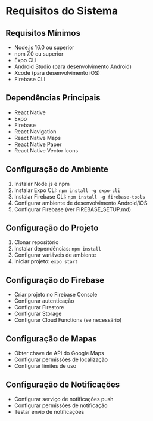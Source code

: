 # Requisitos do Sistema

## Requisitos Mínimos
- Node.js 16.0 ou superior
- npm 7.0 ou superior
- Expo CLI
- Android Studio (para desenvolvimento Android)
- Xcode (para desenvolvimento iOS)
- Firebase CLI

## Dependências Principais
- React Native
- Expo
- Firebase
- React Navigation
- React Native Maps
- React Native Paper
- React Native Vector Icons

## Configuração do Ambiente
1. Instalar Node.js e npm
2. Instalar Expo CLI: `npm install -g expo-cli`
3. Instalar Firebase CLI: `npm install -g firebase-tools`
4. Configurar ambiente de desenvolvimento Android/iOS
5. Configurar Firebase (ver FIREBASE_SETUP.md)

## Configuração do Projeto
1. Clonar repositório
2. Instalar dependências: `npm install`
3. Configurar variáveis de ambiente
4. Iniciar projeto: `expo start`

## Configuração do Firebase
- Criar projeto no Firebase Console
- Configurar autenticação
- Configurar Firestore
- Configurar Storage
- Configurar Cloud Functions (se necessário)

## Configuração de Mapas
- Obter chave de API do Google Maps
- Configurar permissões de localização
- Configurar limites de uso

## Configuração de Notificações
- Configurar serviço de notificações push
- Configurar permissões de notificação
- Testar envio de notificações 